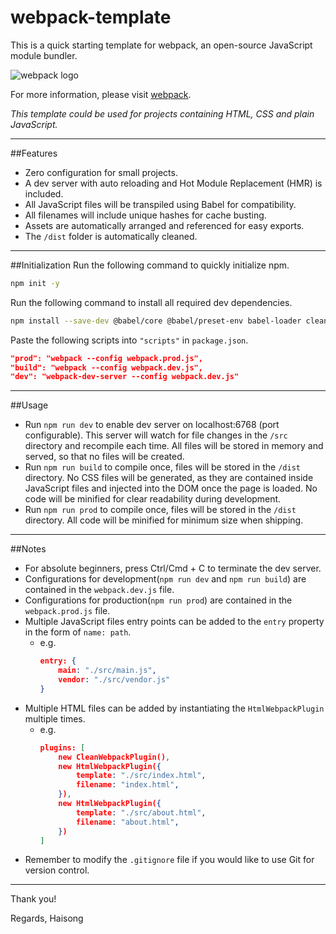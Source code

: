 # webpack-template

This is a quick starting template for webpack, an open-source JavaScript module bundler.

![webpack logo](https://raw.githubusercontent.com/webpack/media/master/logo/logo-on-white-bg.png "webpack logo")

For more information, please visit [webpack](https://webpack.js.org/ "webpack").

_This template could be used for projects containing HTML, CSS and plain JavaScript._

---

##Features

- Zero configuration for small projects.
- A dev server with auto reloading and Hot Module Replacement (HMR) is included.
- All JavaScript files will be transpiled using Babel for compatibility.
- All filenames will include unique hashes for cache busting.
- Assets are automatically arranged and referenced for easy exports.
- The `/dist` folder is automatically cleaned.

---

##Initialization
Run the following command to quickly initialize npm.

```bash
npm init -y
```

Run the following command to install all required dev dependencies.

```bash
npm install --save-dev @babel/core @babel/preset-env babel-loader clean-webpack-plugin css-loader css-minimizer-webpack-plugin html-loader html-webpack-plugin mini-css-extract-plugin style-loader webpack webpack-cli webpack-dev-server
```

Paste the following scripts into `"scripts"` in `package.json`.

```json
"prod": "webpack --config webpack.prod.js",
"build": "webpack --config webpack.dev.js",
"dev": "webpack-dev-server --config webpack.dev.js"
```

---

##Usage

- Run `npm run dev` to enable dev server on localhost:6768 (port configurable). This server will watch for file changes in the `/src` directory and recompile each time. All files will be stored in memory and served, so that no files will be created.
- Run `npm run build` to compile once, files will be stored in the `/dist` directory. No CSS files will be generated, as they are contained inside JavaScript files and injected into the DOM once the page is loaded. No code will be minified for clear readability during development.
- Run `npm run prod` to compile once, files will be stored in the `/dist` directory. All code will be minified for minimum size when shipping.

---

##Notes

- For absolute beginners, press Ctrl/Cmd + C to terminate the dev server.
- Configurations for development(`npm run dev` and `npm run build`) are contained in the `webpack.dev.js` file.
- Configurations for production(`npm run prod`) are contained in the `webpack.prod.js` file.
- Multiple JavaScript files entry points can be added to the `entry` property in the form of `name: path`.
  - e.g.
    ```json
    entry: {
        main: "./src/main.js",
        vendor: "./src/vendor.js"
    }
    ```
- Multiple HTML files can be added by instantiating the `HtmlWebpackPlugin` multiple times.
  - e.g.
    ```json
    plugins: [
        new CleanWebpackPlugin(),
        new HtmlWebpackPlugin({
            template: "./src/index.html",
            filename: "index.html",
        }),
        new HtmlWebpackPlugin({
            template: "./src/about.html",
            filename: "about.html",
        })
    ]
    ```
- Remember to modify the `.gitignore` file if you would like to use Git for version control.

---

Thank you!

Regards,
Haisong
